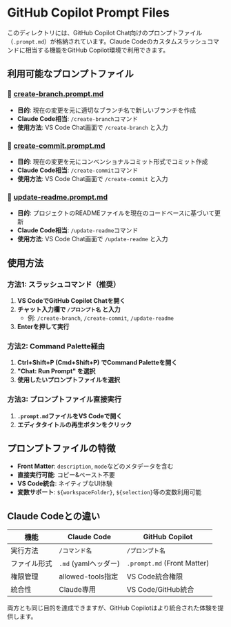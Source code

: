 # GitHub Copilot Prompt Files

このディレクトリには、GitHub Copilot Chat向けのプロンプトファイル（`.prompt.md`）が格納されています。Claude Codeのカスタムスラッシュコマンドに相当する機能をGitHub Copilot環境で利用できます。

## 利用可能なプロンプトファイル

### 🌿 [create-branch.prompt.md](./create-branch.prompt.md)
- **目的**: 現在の変更を元に適切なブランチ名で新しいブランチを作成
- **Claude Code相当**: `/create-branch`コマンド
- **使用方法**: VS Code Chat画面で `/create-branch` と入力

### 📝 [create-commit.prompt.md](./create-commit.prompt.md)
- **目的**: 現在の変更を元にコンベンショナルコミット形式でコミット作成
- **Claude Code相当**: `/create-commit`コマンド
- **使用方法**: VS Code Chat画面で `/create-commit` と入力

### 📖 [update-readme.prompt.md](./update-readme.prompt.md)
- **目的**: プロジェクトのREADMEファイルを現在のコードベースに基づいて更新
- **Claude Code相当**: `/update-readme`コマンド
- **使用方法**: VS Code Chat画面で `/update-readme` と入力

## 使用方法

### 方法1: スラッシュコマンド（推奨）
1. **VS CodeでGitHub Copilot Chatを開く**
2. **チャット入力欄で `/プロンプト名` と入力**
   - 例: `/create-branch`, `/create-commit`, `/update-readme`
3. **Enterを押して実行**

### 方法2: Command Palette経由
1. **Ctrl+Shift+P (Cmd+Shift+P) でCommand Paletteを開く**
2. **"Chat: Run Prompt" を選択**
3. **使用したいプロンプトファイルを選択**

### 方法3: プロンプトファイル直接実行
1. **`.prompt.md`ファイルをVS Codeで開く**
2. **エディタタイトルの再生ボタンをクリック**

## プロンプトファイルの特徴

- **Front Matter**: `description`, `mode`などのメタデータを含む
- **直接実行可能**: コピー&ペースト不要
- **VS Code統合**: ネイティブなUI体験
- **変数サポート**: `${workspaceFolder}`, `${selection}`等の変数利用可能

## Claude Codeとの違い

| 機能 | Claude Code | GitHub Copilot |
|------|-------------|----------------|
| 実行方法 | `/コマンド名` | `/プロンプト名` |
| ファイル形式 | `.md` (yamlヘッダー) | `.prompt.md` (Front Matter) |
| 権限管理 | allowed-tools指定 | VS Code統合権限 |
| 統合性 | Claude専用 | VS Code/GitHub統合 |

両方とも同じ目的を達成できますが、GitHub Copilotはより統合された体験を提供します。
